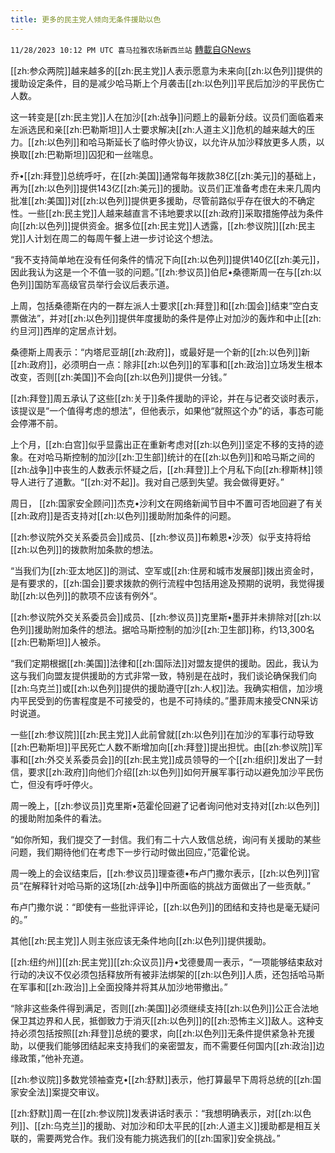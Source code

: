 ```yaml
---
title: 更多的民主党人倾向无条件援助以色
---
```

`11/28/2023 10:12 PM UTC 喜马拉雅农场新西兰站` [轉載自GNews](https://gnews.org/articles/2047084)

[[zh:参众两院]]越来越多的[[zh:民主党]]人表示愿意为未来向[[zh:以色列]]提供的援助设定条件，目的是减少哈马斯上个月袭击[[zh:以色列]]平民后加沙的平民伤亡人数。

这一转变是[[zh:民主党]]人在加沙[[zh:战争]]问题上的最新分歧。议员们面临着来左派选民和亲[[zh:巴勒斯坦]]人士要求解决[[zh:人道主义]]危机的越来越大的压力。[[zh:以色列]]和哈马斯延长了临时停火协议，以允许从加沙释放更多人质，以换取[[zh:巴勒斯坦]]囚犯和一丝喘息。

乔•[[zh:拜登]]总统呼吁，在[[zh:美国]]通常每年拨款38亿[[zh:美元]]的基础上，再为[[zh:以色列]]提供143亿[[zh:美元]]的援助。议员们正准备考虑在未来几周内批准[[zh:美国]]对[[zh:以色列]]提供更多援助，尽管前路似乎存在很大的不确定性。一些[[zh:民主党]]人越来越直言不讳地要求以[[zh:政府]]采取措施停战为条件向[[zh:以色列]]提供资金。据多位[[zh:民主党]]人透露，[[zh:参议院]][[zh:民主党]]人计划在周二的每周午餐上进一步讨论这个想法。

“我不支持简单地在没有任何条件的情况下向[[zh:以色列]]提供140亿[[zh:美元]]，因此我认为这是一个不值一驳的问题。”[[zh:参议员]]伯尼•桑德斯周一在与[[zh:以色列]]国防军高级官员举行会议后表示道。

上周，包括桑德斯在内的一群左派人士要求[[zh:拜登]]和[[zh:国会]]结束“空白支票做法”，并对[[zh:以色列]]提供年度援助的条件是停止对加沙的轰炸和中止[[zh:约旦河]]西岸的定居点计划。

桑德斯上周表示：“内塔尼亚胡[[zh:政府]]，或最好是一个新的[[zh:以色列]]新[[zh:政府]]，必须明白一点：除非[[zh:以色列]]的军事和[[zh:政治]]立场发生根本改变，否则[[zh:美国]]不会向[[zh:以色列]]提供一分钱。”

[[zh:拜登]]周五承认了这些[[zh:关于]]条件援助的评论，并在与记者交谈时表示，该提议是“一个值得考虑的想法”，但他表示，如果他“就照这个办”的话，事态可能会停滞不前。

上个月，[[zh:白宫]]似乎显露出正在重新考虑对[[zh:以色列]]坚定不移的支持的迹象。在对哈马斯控制的加沙[[zh:卫生部]]统计的在[[zh:以色列]]和哈马斯之间的[[zh:战争]]中丧生的人数表示怀疑之后，[[zh:拜登]]上个月私下向[[zh:穆斯林]]领导人进行了道歉。“[[zh:对不起]]。我对自己感到失望。我会做得更好。”

周日， [[zh:国家安全顾问]]杰克•沙利文在网络新闻节目中不置可否地回避了有关[[zh:政府]]是否支持对[[zh:以色列]]援助附加条件的问题。

[[zh:参议院外交关系委员会]]成员、[[zh:参议员]]布赖恩•沙茨）似乎支持将给[[zh:以色列]]的拨款附加条款的想法。

“当我们为[[zh:亚太地区]]的测试、空军或[[zh:住房和城市发展部]]拨出资金时，是有要求的，[[zh:国会]]要求拨款的例行流程中包括用途及预期的说明，我觉得援助[[zh:以色列]]的款项不应该有例外“。

[[zh:参议院外交关系委员会]]成员、[[zh:参议员]]克里斯•墨菲并未排除对[[zh:以色列]]援助附加条件的想法。据哈马斯控制的加沙[[zh:卫生部]]称，约13,300名[[zh:巴勒斯坦]]人被杀。

“我们定期根据[[zh:美国]]法律和[[zh:国际法]]对盟友提供的援助。因此，我认为这与我们向盟友提供援助的方式非常一致，特别是在战时，我们谈论确保我们向[[zh:乌克兰]]或[[zh:以色列]]提供的援助遵守[[zh:人权]]法。我确实相信，加沙境内平民受到的伤害程度是不可接受的，也是不可持续的。”墨菲周末接受CNN采访时说道。

一些[[zh:参议院]][[zh:民主党]]人此前曾就[[zh:以色列]]在加沙的军事行动导致[[zh:巴勒斯坦]]平民死亡人数不断增加向[[zh:拜登]]提出担忧。由[[zh:参议院]]军事和[[zh:外交关系委员会]]的[[zh:民主党]]成员领导的一个[[zh:组织]]发出了一封信，要求[[zh:政府]]向他们介绍[[zh:以色列]]如何开展军事行动以避免加沙平民伤亡，但没有呼吁停火。

周一晚上，[[zh:参议员]]克里斯•范霍伦回避了记者询问他对支持对[[zh:以色列]]的援助附加条件的看法。

“如你所知，我们提交了一封信。我们有二十六人致信总统，询问有关援助的某些问题，我们期待他们在考虑下一步行动时做出回应，”范霍伦说。

周一晚上的会议结束后，[[zh:参议员]]理查德•布卢门撒尔表示，[[zh:以色列]]官员“在解释针对哈马斯的这场[[zh:战争]]中所面临的挑战方面做出了一些贡献。”

布卢门撒尔说：“即使有一些批评评论，[[zh:以色列]]的团结和支持也是毫无疑问的。”

其他[[zh:民主党]]人则主张应该无条件地向[[zh:以色列]]提供援助。

[[zh:纽约州]][[zh:民主党]][[zh:众议员]]丹•戈德曼周一表示，“一项能够结束敌对行动的决议不仅必须包括释放所有被非法绑架的[[zh:以色列]]人质，还包括哈马斯在军事和[[zh:政治]]上全面投降并将其从加沙地带撤出。” 

“除非这些条件得到满足，否则[[zh:美国]]必须继续支持[[zh:以色列]]公正合法地保卫其边界和人民，抵御致力于消灭[[zh:以色列]]的[[zh:恐怖主义]]敌人。这种支持必须包括按照[[zh:拜登]]总统的要求，向[[zh:以色列]]无条件提供紧急补充援助，以便我们能够团结起来支持我们的亲密盟友，而不需要任何国内[[zh:政治]]边缘政策，”他补充道。

[[zh:参议院]]多数党领袖查克•[[zh:舒默]]表示，他打算最早下周将总统的[[zh:国家安全法]]案提交审议。

[[zh:舒默]]周一在[[zh:参议院]]发表讲话时表示：“我想明确表示，对[[zh:以色列]]、[[zh:乌克兰]]的援助、对加沙和印太平民的[[zh:人道主义]]援助都是相互关联的，需要两党合作。我们没有能力挑选我们的[[zh:国家]]安全挑战。”

